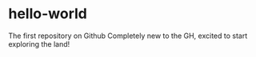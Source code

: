 # hello-world
The first repository on Github
Completely new to the GH, excited to start exploring the land!
